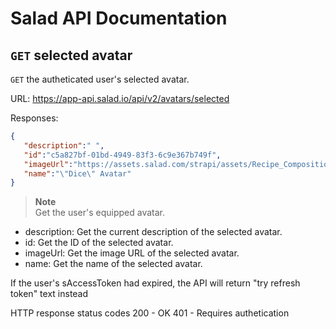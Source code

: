 # Salad API Documentation

## `GET` selected avatar
`GET` the autheticated user's selected avatar.

URL: https://app-api.salad.io/api/v2/avatars/selected

Responses:
```json
{
   "description":" ",
   "id":"c5a827bf-01bd-4949-83f3-6c9e367b749f",
   "imageUrl":"https://assets.salad.com/strapi/assets/Recipe_Composition_Animated_23f439bde5.png",
   "name":"\"Dice\" Avatar"
}
```

> **Note** <br>
> Get the user's equipped avatar.
* description: Get the current description of the selected avatar.
* id: Get the ID of the selected avatar.
* imageUrl: Get the image URL of the selected avatar.
* name: Get the name of the selected avatar.

If the user's sAccessToken had expired, the API will return "try refresh token" text instead

HTTP response status codes
200	- OK
401 - Requires authetication